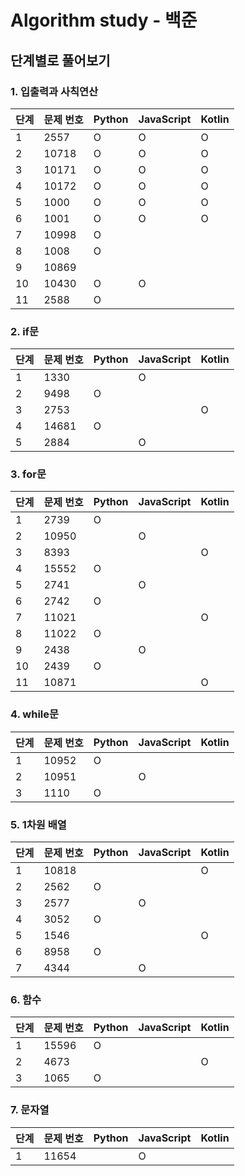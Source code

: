 # Algorithm study - 백준

## 단계별로 풀어보기

### 1. 입출력과 사칙연산

| 단계 | 문제 번호 | Python | JavaScript | Kotlin |
| ---- | --------- | ------ | ---------- | ------ |
| 1    | 2557      | O      | O          | O      |
| 2    | 10718     | O      | O          | O      |
| 3    | 10171     | O      | O          | O      |
| 4    | 10172     | O      | O          | O      |
| 5    | 1000      | O      | O          | O      |
| 6    | 1001      | O      | O          | O      |
| 7    | 10998     | O      |            |        |
| 8    | 1008      | O      |            |        |
| 9    | 10869     |        |            |        |
| 10   | 10430     | O      | O          |        |
| 11   | 2588      | O      |            |        |

### 2. if문

| 단계 | 문제 번호 | Python | JavaScript | Kotlin |
| ---- | --------- | ------ | ---------- | ------ |
| 1    | 1330      |        | O          |        |
| 2    | 9498      | O      |            |        |
| 3    | 2753      |        |            | O      |
| 4    | 14681     | O      |            |        |
| 5    | 2884      |        | O          |        |

### 3. for문

| 단계 | 문제 번호 | Python | JavaScript | Kotlin |
| ---- | --------- | ------ | ---------- | ------ |
| 1    | 2739      | O      |            |        |
| 2    | 10950     |        | O          |        |
| 3    | 8393      |        |            | O      |
| 4    | 15552     | O      |            |        |
| 5    | 2741      |        | O          |        |
| 6    | 2742      | O      |            |        |
| 7    | 11021     |        |            | O      |
| 8    | 11022     | O      |            |        |
| 9    | 2438      |        | O          |        |
| 10   | 2439      | O      |            |        |
| 11   | 10871     |        |            | O      |

### 4. while문

| 단계 | 문제 번호 | Python | JavaScript | Kotlin |
| ---- | --------- | ------ | ---------- | ------ |
| 1    | 10952     | O      |            |        |
| 2    | 10951     |        | O          |        |
| 3    | 1110      | O      |            |        |

### 5. 1차원 배열

| 단계 | 문제 번호 | Python | JavaScript | Kotlin |
| ---- | --------- | ------ | ---------- | ------ |
| 1    | 10818     |        |            | O      |
| 2    | 2562      | O      |            |        |
| 3    | 2577      |        | O          |        |
| 4    | 3052      | O      |            |        |
| 5    | 1546      |        |            | O      |
| 6    | 8958      | O      |            |        |
| 7    | 4344      |        | O          |        |

### 6. 함수

| 단계 | 문제 번호 | Python | JavaScript | Kotlin |
| ---- | --------- | ------ | ---------- | ------ |
| 1    | 15596     | O      |            |        |
| 2    | 4673      |        |            | O      |
| 3    | 1065      | O      |            |        |

### 7. 문자열

| 단계 | 문제 번호 | Python | JavaScript | Kotlin |
| ---- | --------- | ------ | ---------- | ------ |
| 1    | 11654     |        | O          |        |

